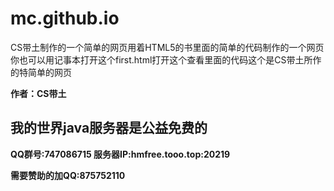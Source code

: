 # mc.github.io
<html>
<head>
<title>HTML CS带土 </title>
</head>
<body>
<!--  HTML CS带土  -->
<p>CS带土制作的一个简单的网页用着HTML5的书里面的简单的代码制作的一个网页你也可以用记事本打开这个first.html打开这个查看里面的代码这个是CS带土所作的特简单的网页</p>
<b>作者：CS带土<b/>
</body>
</html>
<BODYnbackground="flower.gif">
<H2> 我的世界java服务器是公益免费的 </H2> 
<p>QQ群号:747086715 服务器IP:hmfree.tooo.top:20219 </p>
<p>需要赞助的加QQ:875752110 </p>
</BODY>
